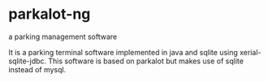 # parkalot-ng
a parking management software

It is a parking terminal software implemented in java and sqlite using xerial-sqlite-jdbc.
This software is based on parkalot but makes use of sqlite instead of mysql.
